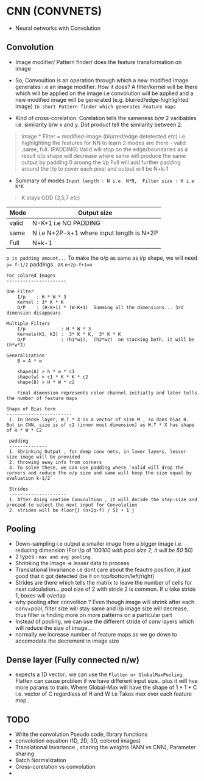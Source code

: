 # CNN (CONVNETS)

- Neural networks with Convolution
  
## Convolution

- Image modifier/ Pattern finder/ does the feature transformation on image
  
- So, Convoultion is an operation through which a new modified image generates i.e an image modifier. How it does? A filter/kernel will be there which will be applied on the image i.e convolution will be applied and a new modified image will be generated (e.g. blurred/edge-highlighted image) `In short Pattern finder which generates Feature maps`
  
- Kind of cross-corelation. Corelation tells the sameness b/w 2 varibables i.e. similarity b/w x and y. Dot product tell the similarity between 2.

> Image * Filter = modified-image (blurred/edge detetected etc) i.e highlighting the features for NN to learn
> 2 modes are there - valid ,same, full. (PADDING) 
> Valid will stop on the edge/boundaries as a result o/p shape will decrease where same will produce the same output by padding 0 aroung the i/p
> Full will add further padding around the i/p to cover each pixel and output will be N+k-1

- Summary of modes `Input length : N i.e. N*N,  Filter size : K i.e K*K`

> K stays ODD (3,5,7 etc)

| Mode  | Output size                                  |
| ----- | -------------------------------------------- |
| valid | N-K+1  i.e NO PADDING                        |
| same  | N    i.e N+2P-k+1 where input length is N+2P |
| Full  | N+k-1                                        |


`p is padding amount...` To make the o/p as same as i/p shape, we will need `p= f-1/2` paddings.. as `n+2p-f+1=n`


```
For colored Images
----------------------

One Filter 
    I/p    : H * W * 3
    Kernel : 3* K * K
    O/P    : (H-K+1) * (W-K+1)  Summing all the dimensions... 3rd dimension disappears

Multiple Filters 
    I/p             : H * W * 3
    Kernels(K1, K2) :  3* K * K,  3* K * K
    O/P             : (h1*w1),  (h2*w2)  on stacking both, it will be (h*w*2)

Generalization
    B = A * w 

    shape(A) > h * w * c1 
    shape(w) > c1 * K * K * c2 
    shape(B) > H * W * c2 

    Final dimension represents color channel initially and later tells the number of feature maps

Shape of Bias term
------------------------
 1. In Dense layer, W.T * X is a vector of size M , so does bias B. But in CNN, size is of c2 (inner most dimension) as W.T * X has shape of H * W * C2

 padding
 --------------
 1. Shrinking Output , for deep conv nets, in lower layers, lesser size image will be provided
 2. throwing away info from corners
 3. To solve these, we can use padding where `valid will drop the corners and reduce the o/p size and same will keep the size equal by evaluation k-1/2`

 Strides
 ---------------------
 1. After doing onetime Convoultion , it will decide the step-size and proceed to select the next input for Convolution
 2. strides will be floor{[ (n+2p-f) / S] + 1 }

```

## Pooling 

- Down-sampling i.e output a smaller image from a bigger image i.e. reducing dimension (For i/p of 100*100 with pool size 2, it will be 50* 50)
- 2 types : `max and avg pooling`. 
- Shrinking the image => lesser data to process 
- Translational Invariance i.e dont care about the feautre position, it just good that it got detected (be it on top/bottom/left/right)
- Strides are there which tells the matrix to leave the number of cells for next calculation... pool size of 2 with stride 2 is common. If u take stride 1, boxes will overlap
- why pooling after convoltion ? Even though image will shrink after each conv+pool, filter size will stay same and i/p image size will decrease, thus filter is finding more on more patterns on a particular part 
- Instead of pooling, we can use the different stride of conv layers which will reduce the size of image...  
- normally we increase number of feature maps as we go down to accomodate the decrement in image size

## Dense layer (Fully connected n/w)

- expects a 1D vector.. we can use the `Flatten or GlobalMaxPooling`. Flatten can cause problem if we have different input size.. plus it will hve more params to train. Where Global-Max will have the shape of 1 * 1 * C i.e. vector of C regardless of H and W i.e Takes max over each feature map..
  




## TODO

- Write the convolution Pseudo code, library functions
- convolution equation (1D, 2D, 3D, colored images)
- Translational Invariance , sharing the weights (ANN vs CNN), Parameter sharing
- Batch Normalization
- Cross-corelation vs convolution
- 
